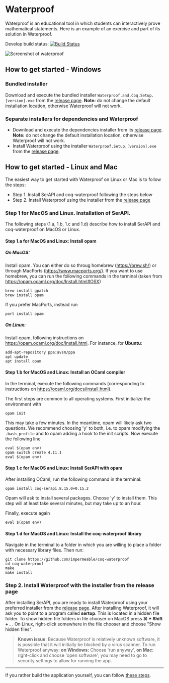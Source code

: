 # Waterproof

Waterproof is an educational tool in which students can interactively prove mathematical statements. Here is an example of an exercise and part of its solution in Waterproof.

Develop build status: [![Build Status](https://travis-ci.org/impermeable/waterproof.svg?branch=develop)](https://travis-ci.org/impermeable/waterproof)

![Screenshot of waterproof](WaterproofScreenshot.png)

## How to get started - Windows

### Bundled installer
Download and execute the bundled installer `Waterproof.and.Coq.Setup.[version].exe` from the [release page](http://github.com/impermeable/waterproof/releases).
**Note:** do not change the default installation location, otherwise Waterproof will not work.

### Separate installers for dependencies and Waterproof
* Download and execute the dependencies installer from its [release page](https://github.com/impermeable/waterproof-dependencies-installer/releases). **Note:** do not change the default installation location, otherwise Waterproof will not work.
* Install Waterproof using the installer `Waterproof.Setup.[version].exe` from the [release page](http://github.com/impermeable/waterproof/releases).

## How to get started - Linux and Mac

The easiest way to get started with Waterproof on Linux or Mac is to follow the steps:

* Step 1. Install SerAPI and coq-waterproof following the steps below
* Step 2. Install Waterproof using the installer from the [release page](http://github.com/impermeable/waterproof/releases)

### Step 1 for MacOS and Linux. Installation of SerAPI.

The following steps (1.a, 1.b, 1.c and 1.d) describe how to install SerAPI and coq-waterproof on MacOS or Linux.

#### Step 1.a for MacOS and Linux: Install opam

##### On MacOS: 
Install opam. You can either do so throug homebrew (https://brew.sh/) or through MacPorts (https://www.macports.org/). If you want to use homebrew, you can run the following commands in the terminal (taken from https://opam.ocaml.org/doc/Install.html#OSX)
```
brew install gpatch
brew install opam
```

If you prefer MacPorts, instead run
```
port install opam
```

##### On Linux:
Install opam, following instructions on https://opam.ocaml.org/doc/Install.html. For instance, for **Ubuntu**:
```
add-apt-repository ppa:avsm/ppa
apt update
apt install opam
```

#### Step 1.b for MacOS and Linux: Install an OCaml compiler

In the terminal, execute the following commands (corresponding to instructions on https://ocaml.org/docs/install.html).

The first steps are common to all operating systems. First initialize the environment with
```
opam init
```
This may take a few minutes. In the meantime, opam will likely ask two questions. We recommend choosing 'y' to both, i.e. to opam modifying the `.bash_profile` and to opam adding a hook to the init scripts. Now execute the following line
```
eval $(opam env)
opam switch create 4.11.1
eval $(opam env)
```

#### Step 1.c for MacOS and Linux: Install SerAPI with opam

After installing OCaml, run the following command in the terminal:

```
opam install coq-serapi.8.15.0+0.15.2
```

Opam will ask to install several packages. Choose 'y' to install them. This step will at least take several minutes, but may take up to an hour.

Finally, execute again

```
eval $(opam env)
```

#### Step 1.d for MacOS and Linux: Install the coq-waterproof library

Navigate in the terminal to a folder in which you are willing to place a folder with necessary library files. Then run:

```
git clone https://github.com/impermeable/coq-waterproof
cd coq-waterproof
make
make install
```


### Step 2. Install Waterproof with the installer from the release page

After installing SerAPI, you are ready to install Waterproof using your preferred installer from the [release page](http://github.com/impermeable/waterproof/releases). After installing Waterproof, it will ask you to point to a program called **sertop**. This is located in a hidden file folder. To show hidden file folders in file chooser on MacOS press **⌘ + Shift + .** . On Linux, right-click somewhere in the file chooser and choose "Show hidden files".

> **Known issue**: Because Waterproof is relatively unknown software, it is possible that it will initially be blocked by a virus scanner. To run Waterproof anyway: **on Windows:** Choose 'run anyway', **on Mac:** right-click and choose 'open software'; you may need to go to security settings to allow for running the app.

---

If you rather build the application yourself, you can follow [these steps](documentation/Cloning-the-repository.md).
